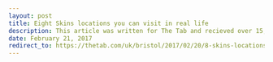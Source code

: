 ```yaml
---
layout: post
title: Eight Skins locations you can visit in real life
description: This article was written for The Tab and recieved over 15,000 views. Research into the different locations around Bristol, photography and of course, hilarious witty banter.
date: February 21, 2017
redirect_to: https://thetab.com/uk/bristol/2017/02/20/8-skins-locations-can-visit-real-life-28531
---
```

